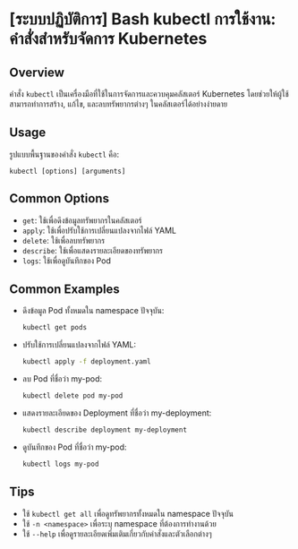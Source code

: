 # [ระบบปฏิบัติการ] Bash kubectl การใช้งาน: คำสั่งสำหรับจัดการ Kubernetes

## Overview
คำสั่ง `kubectl` เป็นเครื่องมือที่ใช้ในการจัดการและควบคุมคลัสเตอร์ Kubernetes โดยช่วยให้ผู้ใช้สามารถทำการสร้าง, แก้ไข, และลบทรัพยากรต่างๆ ในคลัสเตอร์ได้อย่างง่ายดาย

## Usage
รูปแบบพื้นฐานของคำสั่ง `kubectl` คือ:

```
kubectl [options] [arguments]
```

## Common Options
- `get`: ใช้เพื่อดึงข้อมูลทรัพยากรในคลัสเตอร์
- `apply`: ใช้เพื่อปรับใช้การเปลี่ยนแปลงจากไฟล์ YAML
- `delete`: ใช้เพื่อลบทรัพยากร
- `describe`: ใช้เพื่อแสดงรายละเอียดของทรัพยากร
- `logs`: ใช้เพื่อดูบันทึกของ Pod

## Common Examples
- ดึงข้อมูล Pod ทั้งหมดใน namespace ปัจจุบัน:
  ```bash
  kubectl get pods
  ```

- ปรับใช้การเปลี่ยนแปลงจากไฟล์ YAML:
  ```bash
  kubectl apply -f deployment.yaml
  ```

- ลบ Pod ที่ชื่อว่า my-pod:
  ```bash
  kubectl delete pod my-pod
  ```

- แสดงรายละเอียดของ Deployment ที่ชื่อว่า my-deployment:
  ```bash
  kubectl describe deployment my-deployment
  ```

- ดูบันทึกของ Pod ที่ชื่อว่า my-pod:
  ```bash
  kubectl logs my-pod
  ```

## Tips
- ใช้ `kubectl get all` เพื่อดูทรัพยากรทั้งหมดใน namespace ปัจจุบัน
- ใช้ `-n <namespace>` เพื่อระบุ namespace ที่ต้องการทำงานด้วย
- ใช้ `--help` เพื่อดูรายละเอียดเพิ่มเติมเกี่ยวกับคำสั่งและตัวเลือกต่างๆ